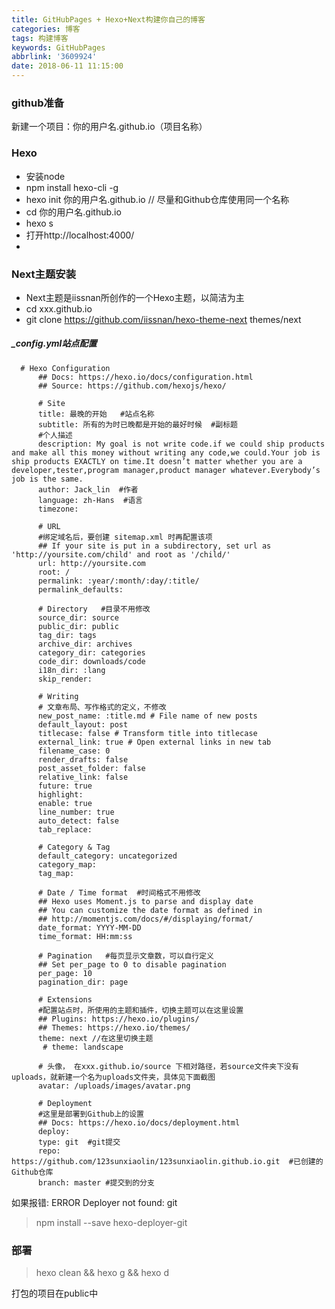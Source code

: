 ```yaml
---
title: GitHubPages + Hexo+Next构建你自己的博客
categories: 博客
tags: 构建博客
keywords: GitHubPages
abbrlink: '3609924'
date: 2018-06-11 11:15:00
---
```


### github准备

新建一个项目：你的用户名.github.io（项目名称）

### Hexo

* 安装node
* npm install hexo-cli -g
* hexo init 你的用户名.github.io // 尽量和Github仓库使用同一个名称
* cd 你的用户名.github.io
* hexo s
* 打开http://localhost:4000/
* 

### Next主题安装

* Next主题是iissnan所创作的一个Hexo主题，以简洁为主
* cd xxx.github.io 
* git clone https://github.com/iissnan/hexo-theme-next themes/next

##### _config.yml站点配置

```
  # Hexo Configuration
      ## Docs: https://hexo.io/docs/configuration.html
      ## Source: https://github.com/hexojs/hexo/

      # Site
      title: 最晚的开始   #站点名称
      subtitle: 所有的为时已晚都是开始的最好时候  #副标题
      #个人描述
      description: My goal is not write code.if we could ship products and make all this money without writing any code,we could.Your job is ship products EXACTLY on time.It doesn’t matter whether you are a developer,tester,program manager,product manager whatever.Everybody’s job is the same. 
      author: Jack_lin  #作者
      language: zh-Hans  #语言
      timezone:

      # URL   
      #绑定域名后，要创建 sitemap.xml 时再配置该项 
      ## If your site is put in a subdirectory, set url as   'http://yoursite.com/child' and root as '/child/'
      url: http://yoursite.com
      root: /
      permalink: :year/:month/:day/:title/
      permalink_defaults:

      # Directory   #目录不用修改
      source_dir: source
      public_dir: public
      tag_dir: tags
      archive_dir: archives
      category_dir: categories
      code_dir: downloads/code
      i18n_dir: :lang
      skip_render:

      # Writing
      # 文章布局、写作格式的定义，不修改
      new_post_name: :title.md # File name of new posts
      default_layout: post
      titlecase: false # Transform title into titlecase
      external_link: true # Open external links in new tab
      filename_case: 0
      render_drafts: false
      post_asset_folder: false
      relative_link: false
      future: true
      highlight:
      enable: true
      line_number: true
      auto_detect: false
      tab_replace:

      # Category & Tag
      default_category: uncategorized
      category_map:
      tag_map:

      # Date / Time format  #时间格式不用修改
      ## Hexo uses Moment.js to parse and display date
      ## You can customize the date format as defined in
      ## http://momentjs.com/docs/#/displaying/format/
      date_format: YYYY-MM-DD
      time_format: HH:mm:ss

      # Pagination   #每页显示文章数，可以自行定义
      ## Set per_page to 0 to disable pagination
      per_page: 10
      pagination_dir: page

      # Extensions
      #配置站点时，所使用的主题和插件，切换主题可以在这里设置
      ## Plugins: https://hexo.io/plugins/
      ## Themes: https://hexo.io/themes/
      theme: next //在这里切换主题
       # theme: landscape

      # 头像， 在xxx.github.io/source 下相对路径，若source文件夹下没有uploads，就新建一个名为uploads文件夹，具体见下面截图
      avatar: /uploads/images/avatar.png

      # Deployment
      #这里是部署到Github上的设置
      ## Docs: https://hexo.io/docs/deployment.html
      deploy:
      type: git  #git提交
      repo: https://github.com/123sunxiaolin/123sunxiaolin.github.io.git  #已创建的Github仓库
      branch: master #提交到的分支

```


如果报错: ERROR Deployer not found: git
> npm install --save hexo-deployer-git

### 部署

> hexo clean && hexo g && hexo d

打包的项目在public中





